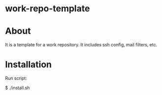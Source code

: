 work-repo-template
========

# About
It is a template for a work repository. It includes ssh config, mail filters, etc.

# Installation
Run script:

$ ./install.sh
